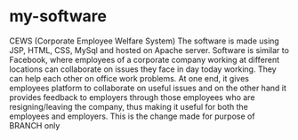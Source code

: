 # my-software
CEWS (Corporate Employee Welfare System)
The software is made using JSP, HTML, CSS, MySql and hosted on Apache server. Software is similar to Facebook, where employees of a corporate company working at different locations can collaborate on issues they face in day today working. They can help each other on office work problems. At one end, it gives employees platform to collaborate on useful issues and on the other hand it provides feedback to employers through those employees who are resigning/leaving the company, thus making it useful for both the employees and employers. 
This is the change made for purpose of BRANCH only
